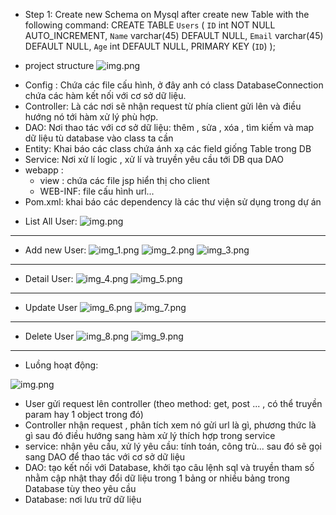 - Step 1: Create new Schema on Mysql after create new Table with the following command:
  CREATE TABLE `Users` (
  `ID` int NOT NULL AUTO_INCREMENT,
  `Name` varchar(45) DEFAULT NULL,
  `Email` varchar(45) DEFAULT NULL,
  `Age` int DEFAULT NULL,
  PRIMARY KEY (`ID`)
  );


- project structure
  ![img.png](readmeImaghe/img1.png) 
 +  Config : Chứa các file cấu hình, ở đây anh có class DatabaseConnection chứa các hàm kết nối với cơ sở dữ liệu.
 + Controller: Là các nơi sẽ nhận request từ phía client gửi lên và điều hướng nó tới hàm xử lý phù hợp.
 + DAO: Nơi thao tác với cơ sở dữ liệu: thêm , sửa , xóa , tìm kiếm và map dữ liệu tù database vào class ta cần
 + Entity: Khai báo các class chứa ánh xạ các field giống Table trong DB
 + Service: Nơi xử lí logic , xử lí và truyền yêu cầu tới DB qua DAO
 + webapp : 
   + view : chứa các file jsp hiển thị cho client
   + WEB-INF: file cấu hình url...
 + Pom.xml: khai báo các dependency là các thư viện sử dụng trong dự án


- List All User:
![img.png](readmeImaghe/img.png)


-----------------------------------------------------------------------------------------
- Add new User:
 ![img_1.png](readmeImaghe/img_1.png)
 ![img_2.png](readmeImaghe/img_2.png)
 ![img_3.png](readmeImaghe/img_3.png)

-----------------------------------------------------------------------------------------

- Detail User:
 ![img_4.png](readmeImaghe/img_4.png)
 ![img_5.png](readmeImaghe/img_5.png)

-----------------------------------------------------------------------------------------

- Update User 
 ![img_6.png](readmeImaghe/img_6.png)
 ![img_7.png](readmeImaghe/img_7.png)

-----------------------------------------------------------------------------------------

- Delete User
 ![img_8.png](readmeImaghe/img_8.png)
 ![img_9.png](readmeImaghe/img_9.png)


------------------------------------------------------------------------------------------

- Luồng hoạt động: 

![img.png](readmeImaghe/img11.png)

- User gửi request lên controller (theo method: get, post ... , có thể truyền param hay 1 object trong đó)
- Controller nhận request , phân tích xem nó gửi url là gì, phương thức là gì sau đó điều hướng sang hàm xử lý thích hợp trong service
- service: nhận yêu cầu, xử lý yêu cầu: tính toán, công trù... sau đó sẽ gọi sang DAO để thao tác với cơ sở dữ liệu
- DAO: tạo kết nối với Database, khởi tạo câu lệnh sql và truyền tham số nhằm cập nhật thay đổi dữ liệu trong 1 bảng or nhiều bảng trong Database tùy theo yêu cầu
- Database: nơi lưu trữ dữ liệu